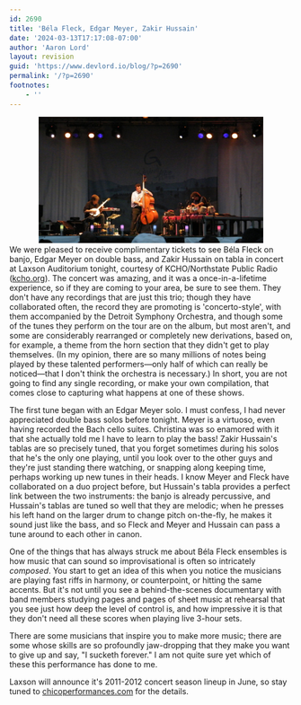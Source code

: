 ```yaml
---
id: 2690
title: 'Béla Fleck, Edgar Meyer, Zakir Hussain'
date: '2024-03-13T17:17:08-07:00'
author: 'Aaron Lord'
layout: revision
guid: 'https://www.devlord.io/blog/?p=2690'
permalink: '/?p=2690'
footnotes:
    - ''
---
```


<div class="separator" style="clear: both; text-align: center;"><a style="margin-left: 1em; margin-right: 1em;" href="/wp-content/uploads/2011/10/dscf7723.jpg"><img src="/wp-content/uploads/2011/10/dscf7723.jpg?w=300" alt="" width="400" height="225" border="0" /></a></div>
We were pleased to receive complimentary tickets to see Béla Fleck on banjo, Edgar Meyer on double bass, and Zakir Hussain on tabla in concert at Laxson Auditorium tonight, courtesy of KCHO/Northstate Public Radio (<a href="http://www.kcho.org/">kcho.org</a>). The concert was amazing, and it was a once-in-a-lifetime experience, so if they are coming to your area, be sure to see them. They don't have any recordings that are just this trio; though they have collaborated often, the record they are promoting is 'concerto-style', with them accompanied by the Detroit Symphony Orchestra, and though some of the tunes they perform on the tour are on the album, but most aren't, and some are considerably rearranged or completely new derivations, based on, for example, a theme from the horn section that they didn't get to play themselves. (In my opinion, there are so many millions of notes being played by these talented performers—only half of which can really be noticed—that I don't think the orchestra is necessary.) In short, you are not going to find any single recording, or make your own compilation, that comes close to capturing what happens at one of these shows.

The first tune began with an Edgar Meyer solo. I must confess, I had never appreciated double bass solos before tonight. Meyer is a virtuoso, even having recorded the Bach cello suites. Christina was so enamored with it that she actually told me I have to learn to play the bass! Zakir Hussain's tablas are so precisely tuned, that you forget sometimes during his solos that he's the only one playing, until you look over to the other guys and they're just standing there watching, or snapping along keeping time, perhaps working up new tunes in their heads. I know Meyer and Fleck have collaborated on a duo project before, but Hussain's tabla provides a perfect link between the two instruments: the banjo is already percussive, and Hussain's tablas are tuned so well that they are melodic; when he presses his left hand on the larger drum to change pitch on-the-fly, he makes it sound just like the bass, and so Fleck and Meyer and Hussain can pass a tune around to each other in canon.

One of the things that has always struck me about Béla Fleck ensembles is how music that can sound so improvisational is often so intricately <em>composed</em>. You start to get an idea of this when you notice the musicians are playing fast riffs in harmony, or counterpoint, or hitting the same accents. But it's not until you see a behind-the-scenes documentary with band members studying pages and pages of sheet music at rehearsal that you see just how deep the level of control is, and how impressive it is that they don't need all these scores when playing live 3-hour sets.

There are some musicians that inspire you to make more music; there are some whose skills are so profoundly jaw-dropping that they make you want to give up and say, "I sucketh forever." I am not quite sure yet which of these this performance has done to me.

Laxson will announce it's 2011-2012 concert season lineup in June, so stay tuned to <a href="http://www.chicoperformances.com/">chicoperformances.com</a> for the details.
<div class="blogger-post-footer"></div>